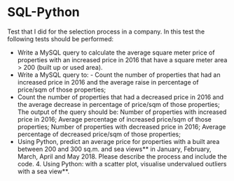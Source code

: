 # SQL-Python
Test that I did for the selection process in a company. 
In this test the following tests should be performed: 

- Write a MySQL query to calculate the average square meter price of properties with an increased price in 2016 that have a square meter area > 200 (built up or used area).   
- Write a MySQL query to: - Count the number of properties that had an increased price in 2016 and the average raise in percentage of price/sqm of those properties; 
- Count the number of properties that had a decreased price in 2016 and the average decrease in percentage of price/sqm of those properties;  
The output of the query should be: Number of properties with increased price in 2016; Average percentage of increased price/sqm of those properties; Number of properties with decreased price in 2016; Average percentage of decreased price/sqm of those properties;  
- Using Python, predict an average price for properties with a built area between 200 and 300 sq.m. and sea views** in January, February, March, April and May 2018. Please describe the process and include the code.  4. Using Python: with a scatter plot, visualise undervalued outliers with a sea view**. 

